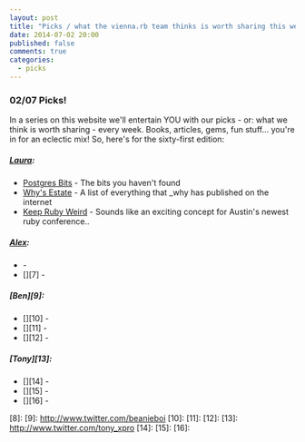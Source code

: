 ```yaml
---
layout: post
title: "Picks / what the vienna.rb team thinks is worth sharing this week"
date: 2014-07-02 20:00
published: false
comments: true
categories:
  - picks
---
```


### 02/07 Picks!

In a series on this website we'll entertain YOU with our picks - or: what we think is worth sharing - every week.
Books, articles, gems, fun stuff... you're in for an eclectic mix! So, here's for the sixty-first edition:

##### [Laura][1]:
  - [Postgres Bits][2] - The bits you haven't found
  - [Why's Estate][3] - A list of everything that _why has published on the internet
  - [Keep Ruby Weird][4] - Sounds like an exciting concept for Austin's newest ruby conference..

##### [Alex][5]:
  - [][6] - 
  - [][7] - 

##### [Ben][9]:
  - [][10] - 
  - [][11] - 
  - [][12] - 

##### [Tony][13]:
  - [][14] - 
  - [][15] - 
  - [][16] - 

[1]: http://www.twitter.com/alicetragedy
[2]: http://postgres-bits.herokuapp.com
[3]: http://viewsourcecode.org/why/
[4]: http://keeprubyweird.com/
[5]: http://www.twitter.com/alexandertacho
[6]: 
[7]: 
[8]:
[9]: http://www.twitter.com/beanieboi
[10]:
[11]:
[12]:
[13]: http://www.twitter.com/tony_xpro
[14]: 
[15]: 
[16]: 
